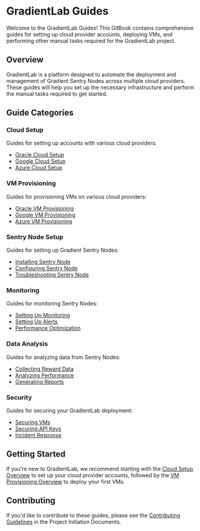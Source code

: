 # GradientLab Guides

Welcome to the GradientLab Guides! This GitBook contains comprehensive guides for setting up cloud provider accounts, deploying VMs, and performing other manual tasks required for the GradientLab project.

## Overview

GradientLab is a platform designed to automate the deployment and management of Gradient Sentry Nodes across multiple cloud providers. These guides will help you set up the necessary infrastructure and perform the manual tasks required to get started.

## Guide Categories

### Cloud Setup

Guides for setting up accounts with various cloud providers:
- [Oracle Cloud Setup](cloud_setup/oracle_cloud_setup.md)
- [Google Cloud Setup](cloud_setup/google_cloud_setup.md)
- [Azure Cloud Setup](cloud_setup/azure_cloud_setup.md)

### VM Provisioning

Guides for provisioning VMs on various cloud providers:
- [Oracle VM Provisioning](vm_provisioning/oracle_vm_provisioning.md)
- [Google VM Provisioning](vm_provisioning/google_vm_provisioning.md)
- [Azure VM Provisioning](vm_provisioning/azure_vm_provisioning.md)

### Sentry Node Setup

Guides for setting up Gradient Sentry Nodes:
- [Installing Sentry Node](sentry_node_setup/installing_sentry_node.md)
- [Configuring Sentry Node](sentry_node_setup/configuring_sentry_node.md)
- [Troubleshooting Sentry Node](sentry_node_setup/troubleshooting_sentry_node.md)

### Monitoring

Guides for monitoring Sentry Nodes:
- [Setting Up Monitoring](monitoring/setting_up_monitoring.md)
- [Setting Up Alerts](monitoring/setting_up_alerts.md)
- [Performance Optimization](monitoring/performance_optimization.md)

### Data Analysis

Guides for analyzing data from Sentry Nodes:
- [Collecting Reward Data](data_analysis/collecting_reward_data.md)
- [Analyzing Performance](data_analysis/analyzing_performance.md)
- [Generating Reports](data_analysis/generating_reports.md)

### Security

Guides for securing your GradientLab deployment:
- [Securing VMs](security/securing_vms.md)
- [Securing API Keys](security/securing_api_keys.md)
- [Incident Response](security/incident_response.md)

## Getting Started

If you're new to GradientLab, we recommend starting with the [Cloud Setup Overview](cloud_setup/README.md) to set up your cloud provider accounts, followed by the [VM Provisioning Overview](vm_provisioning/README.md) to deploy your first VMs.

## Contributing

If you'd like to contribute to these guides, please see the [Contributing Guidelines](../project_initiation/contributing.md) in the Project Initiation Documents.
